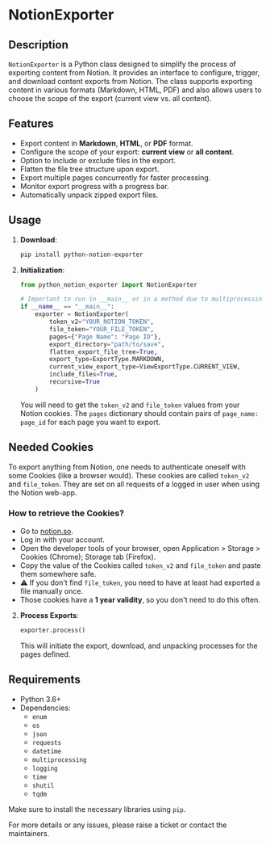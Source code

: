 # NotionExporter

## Description

`NotionExporter` is a Python class designed to simplify the process of exporting content from Notion. It provides an interface to configure, trigger, and download content exports from Notion. The class supports exporting content in various formats (Markdown, HTML, PDF) and also allows users to choose the scope of the export (current view vs. all content).

## Features

- Export content in **Markdown**, **HTML**, or **PDF** format.
- Configure the scope of your export: **current view** or **all content**.
- Option to include or exclude files in the export.
- Flatten the file tree structure upon export.
- Export multiple pages concurrently for faster processing.
- Monitor export progress with a progress bar.
- Automatically unpack zipped export files.

## Usage
1. **Download**:

   ```bash
   pip install python-notion-exporter
   ```


2. **Initialization**:

   ```python
   from python_notion_exporter import NotionExporter
   
   # Important to run in __main__ or in a method due to multiprocessing.
   if __name__ == "__main__":
       exporter = NotionExporter(
           token_v2="YOUR_NOTION_TOKEN",
           file_token="YOUR_FILE_TOKEN",
           pages={"Page Name": "Page ID"},
           export_directory="path/to/save",
           flatten_export_file_tree=True,
           export_type=ExportType.MARKDOWN,
           current_view_export_type=ViewExportType.CURRENT_VIEW,
           include_files=True,
           recursive=True
       )
   ```

   You will need to get the `token_v2` and `file_token` values from your Notion cookies. The `pages` dictionary should contain pairs of `page_name: page_id` for each page you want to export.

## Needed Cookies

To export anything from Notion, one needs to authenticate oneself with some
Cookies (like a browser would). These cookies are called `token_v2` and
`file_token`. They are set on all requests of a logged in user when using the
Notion web-app.


### How to retrieve the Cookies?

- Go to [notion.so](https://notion.so).
- Log in with your account.
- Open the developer tools of your browser, open Application > Storage > Cookies
  (Chrome); Storage tab (Firefox).
- Copy the value of the Cookies called `token_v2` and `file_token` and paste
  them somewhere safe.
- ⚠️ If you don't find `file_token`, you need to have at least had exported a file manually once.
- Those cookies have a **1 year validity**, so you don't need to do this often.

2. **Process Exports**:

   ```python
   exporter.process()
   ```

   This will initiate the export, download, and unpacking processes for the pages defined.

## Requirements

- Python 3.6+
- Dependencies:
  - `enum`
  - `os`
  - `json`
  - `requests`
  - `datetime`
  - `multiprocessing`
  - `logging`
  - `time`
  - `shutil`
  - `tqdm`

Make sure to install the necessary libraries using `pip`.

For more details or any issues, please raise a ticket or contact the maintainers.